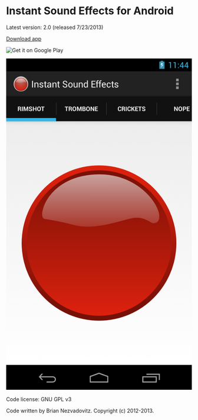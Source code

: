 Instant Sound Effects for Android
=================================

Latest version: 2.0 (released 7/23/2013)

[Download app](https://play.google.com/store/apps/details?id=com.bri1.soundbored.reborn)

![Get it on Google Play](http://www.android.com/images/brand/get_it_on_play_logo_large.png)

![Portrait screenshot](screenshots/phone-portrait.png)

Code license: GNU GPL v3

Code written by Brian Nezvadovitz. Copyright (c) 2012-2013.
